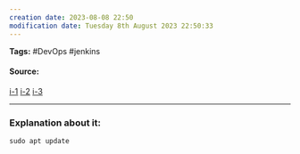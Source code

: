 ```yaml
---
creation date: 2023-08-08 22:50
modification date: Tuesday 8th August 2023 22:50:33
---
```


**Tags:** #DevOps #jenkins 

#### Source:
[i-1](https://chat.openai.com/share/4a901cb9-f11d-4d07-9fa9-15404ff7b957)
[i-2](https://www.jenkins.io/doc/book/installing/linux/)
[i-3](https://www.digitalocean.com/community/tutorials/how-to-install-jenkins-on-ubuntu-22-04)

--------------------------------------

### Explanation about it:

```
sudo apt update

```